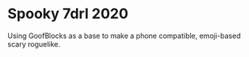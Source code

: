 # Spooky 7drl 2020
Using GoofBlocks as a base to make a phone compatible, emoji-based scary roguelike.